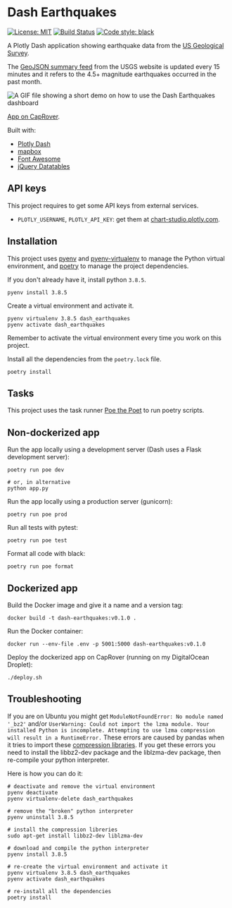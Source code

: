 # Dash Earthquakes

[![License: MIT](https://img.shields.io/badge/License-MIT-blue.svg)](https://opensource.org/licenses/MIT) [![Build Status](https://travis-ci.org/jackdbd/dash-earthquakes.svg?branch=master)](https://travis-ci.org/jackdbd/dash-earthquakes) [![Code style: black](https://img.shields.io/badge/code%20style-black-000000.svg)](https://github.com/ambv/black)

A Plotly Dash application showing earthquake data from the [US Geological Survey](https://earthquake.usgs.gov/).

The [GeoJSON summary feed](https://earthquake.usgs.gov/earthquakes/feed/v1.0/geojson.php) from the USGS website is updated every 15 minutes and it refers to the 4.5+ magnitude earthquakes occurred in the past month.

![A GIF file showing a short demo on how to use the Dash Earthquakes dashboard](https://github.com/jackdbd/dash-earthquakes/blob/master/demo.gif "How to use the Dash Earthquakes dashboard")

[App on CapRover](https://cutt.ly/dash-earthquakes).

Built with:

- [Plotly Dash](https://plotly.com/dash/)
- [mapbox](https://www.mapbox.com/)
- [Font Awesome](http://fontawesome.io/)
- [jQuery Datatables](https://datatables.net/)

## API keys

This project requires to get some API keys from external services.

- `PLOTLY_USERNAME`, `PLOTLY_API_KEY`: get them at [chart-studio.plotly.com](https://chart-studio.plotly.com/).

## Installation

This project uses [pyenv](https://github.com/pyenv/pyenv) and [pyenv-virtualenv](https://github.com/pyenv/pyenv-virtualenv) to manage the Python virtual environment, and [poetry](https://poetry.eustace.io/) to manage the project dependencies.

If you don't already have it, install python `3.8.5`.

```shell
pyenv install 3.8.5
```

Create a virtual environment and activate it.

```shell
pyenv virtualenv 3.8.5 dash_earthquakes
pyenv activate dash_earthquakes
```

Remember to activate the virtual environment every time you work on this project.

Install all the dependencies from the `poetry.lock` file.

```shell
poetry install
```

## Tasks

This project uses the task runner [Poe the Poet](https://github.com/nat-n/poethepoet) to run poetry scripts.

## Non-dockerized app

Run the app locally using a development server (Dash uses a Flask development server):

```shell
poetry run poe dev

# or, in alternative
python app.py
```

Run the app locally using a production server (gunicorn):

```shell
poetry run poe prod
```

Run all tests with pytest:

```shell
poetry run poe test
```

Format all code with black:

```shell
poetry run poe format
```

## Dockerized app

Build the Docker image and give it a name and a version tag:

```shell
docker build -t dash-earthquakes:v0.1.0 .
```

Run the Docker container:

```shell
docker run --env-file .env -p 5001:5000 dash-earthquakes:v0.1.0
```

Deploy the dockerized app on CapRover (running on my DigitalOcean Droplet):

```shell
./deploy.sh
```

## Troubleshooting

If you are on Ubuntu you might get `ModuleNotFoundError: No module named '_bz2'` and/or `UserWarning: Could not import the lzma module. Your installed Python is incomplete. Attempting to use lzma compression will result in a RuntimeError.` These errors are caused by pandas when it tries to import these [compression libraries](https://github.com/pandas-dev/pandas/issues/27575). If you get these errors you need to install the libbz2-dev package and the liblzma-dev package, then re-compile your python interpreter.

Here is how you can do it:

```shell
# deactivate and remove the virtual environment
pyenv deactivate
pyenv virtualenv-delete dash_earthquakes

# remove the "broken" python interpreter
pyenv uninstall 3.8.5

# install the compression libreries
sudo apt-get install libbz2-dev liblzma-dev

# download and compile the python interpreter
pyenv install 3.8.5

# re-create the virtual environment and activate it
pyenv virtualenv 3.8.5 dash_earthquakes
pyenv activate dash_earthquakes

# re-install all the dependencies
poetry install
```
